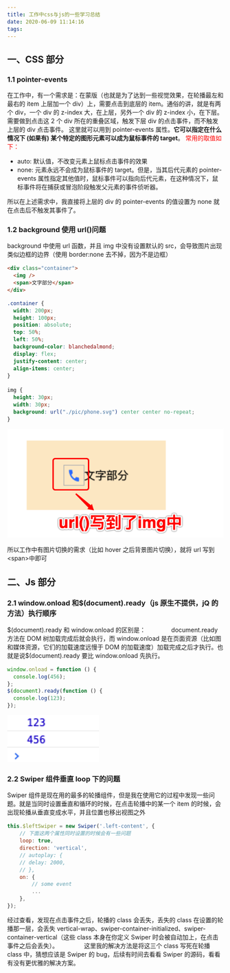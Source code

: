 ```yaml
---
title: 工作中css与js的一些学习总结
date: 2020-06-09 11:14:16
tags:
---
```


## 一、CSS 部分

### 1.1 pointer-events

在工作中，有一个需求是：在蒙版（也就是为了达到一些视觉效果，在轮播最左和最右的 item 上层加一个 div）上，需要点击到底层的 item。通俗的讲，就是有两个 div，一个 div 的 z-index 大，在上层，另外一个 div 的 z-index 小，在下层。需要做到点击这 2 个 div 所在的重叠区域，触发下层 div 的点击事件，而不触发上层的 div 点击事件。
这里就可以用到 pointer-events 属性。**它可以指定在什么情况下 (如果有) 某个特定的图形元素可以成为鼠标事件的 target**。
<font color='red'>常用的取值如下：</font>

- auto: 默认值，不改变元素上鼠标点击事件的效果
- none: 元素永远不会成为鼠标事件的 target。但是，当其后代元素的 pointer-events 属性指定其他值时，鼠标事件可以指向后代元素，在这种情况下，鼠标事件将在捕获或冒泡阶段触发父元素的事件侦听器。

所以在上述需求中，我直接将上层的 div 的 pointer-events 的值设置为 none 就在点击后不触发其事件了。

### 1.2 background 使用 url()问题

background 中使用 url 函数，并且 img 中没有设置默认的 src，会导致图片出现类似边框的边界（使用 border:none 去不掉，因为不是边框）

```html
<div class="container">
  <img />
  <span>文字部分</span>
</div>
```

```css
.container {
  width: 200px;
  height: 100px;
  position: absolute;
  top: 50%;
  left: 50%;
  background-color: blanchedalmond;
  display: flex;
  justify-content: center;
  align-items: center;
}

img {
  height: 30px;
  width: 30px;
  background: url("./pic/phone.svg") center center no-repeat;
}
```

![background 使用 url()问题](./../pic/1/1.png)

所以工作中有图片切换的需求（比如 hover 之后背景图片切换），就将 url 写到\<span>中即可

## 二、Js 部分

### 2.1 window.onload 和\$(document).ready（js 原生不提供，jQ 的方法）执行顺序

$(document).ready 和 window.onload 的区别是：
&emsp;&emsp;&emsp;&emsp;document.ready 方法在 DOM 树加载完成后就会执行，而 window.onload 是在页面资源（比如图和媒体资源，它们的加载速度远慢于 DOM 的加载速度）加载完成之后才执行。也就是说\$(document).ready 要比 window.onload 先执行。

```js
window.onload = function () {
  console.log(456);
};
$(document).ready(function () {
  console.log(123);
});
```

![$(document).ready和window.onload执行顺序](./../pic/1/2.png)

### 2.2 Swiper 组件垂直 loop 下的问题

Swiper 组件是现在用的最多的轮播组件，但是我在使用它的过程中发现一些问题。就是当同时设置垂直和循环的时候，在点击轮播中的某一个 item 的时候，会出现轮播从垂直变成水平，并且位置也移出视图之外

```js
this.$leftSwiper = new Swiper('.left-content', {
    // 下面这两个属性同时设置的时候会有一些问题
    loop: true,
    direction: 'vertical',
    // autoplay: {
    // delay: 2000,
    // },
    on: {
        // some event
        ...
    },
});
```

经过查看，发现在点击事件之后，轮播的 class 会丢失，丢失的 class 在设置的轮播那一层，会丢失 vertical-wrap、swiper-container-initialized、swiper-container-vertical（这些 class 本身在你定义 Swiper 时会被自动加上，在点击事件之后会丢失）。
&emsp;&emsp;&emsp;&emsp;这里我的解决方法是将这三个 class 写死在轮播 class 中，猜想应该是 Swiper 的 bug，后续有时间去看看 Swiper 的源码，看看有没有更优雅的解决方案。

